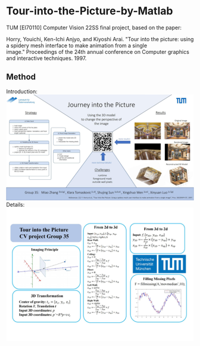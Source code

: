 # Tour-into-the-Picture-by-Matlab
TUM [EI70110] Computer Vision  22SS final project, based on the paper:

Horry, Youichi, Ken-Ichi Anjyo, and Kiyoshi Arai. "Tour into the picture: using a spidery mesh interface to make animation from a single image." Proceedings of the 24th annual conference on Computer graphics and interactive techniques. 1997. 

## Method

Introduction:
![avatar](G35_poster_00.jpg)
Details:
![avatar](QRCODE_00.jpg)




